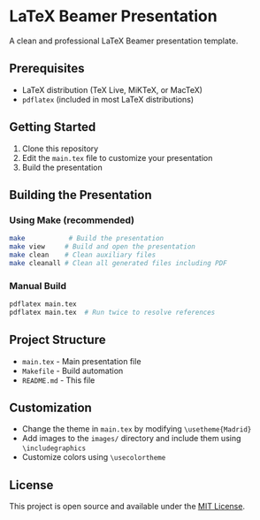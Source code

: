 # LaTeX Beamer Presentation

A clean and professional LaTeX Beamer presentation template.

## Prerequisites

- LaTeX distribution (TeX Live, MiKTeX, or MacTeX)
- `pdflatex` (included in most LaTeX distributions)

## Getting Started

1. Clone this repository
2. Edit the `main.tex` file to customize your presentation
3. Build the presentation

## Building the Presentation

### Using Make (recommended)

```bash
make           # Build the presentation
make view     # Build and open the presentation
make clean    # Clean auxiliary files
make cleanall # Clean all generated files including PDF
```

### Manual Build

```bash
pdflatex main.tex
pdflatex main.tex  # Run twice to resolve references
```

## Project Structure

- `main.tex` - Main presentation file
- `Makefile` - Build automation
- `README.md` - This file

## Customization

- Change the theme in `main.tex` by modifying `\usetheme{Madrid}`
- Add images to the `images/` directory and include them using `\includegraphics`
- Customize colors using `\usecolortheme`

## License

This project is open source and available under the [MIT License](LICENSE).
